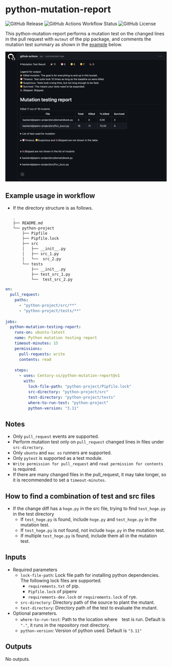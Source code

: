 # python-mutation-report
![GitHub Release](https://img.shields.io/github/v/release/Century-ss/python-mutation-report)
![GitHub Actions Workflow Status](https://img.shields.io/github/actions/workflow/status/Century-ss/python-mutation-report/ubuntu-and-macos-unit-test.yml?branch=main&event=push&label=unit%20test)
![GitHub License](https://img.shields.io/github/license/Century-ss/python-mutation-report?color=blue)

This python-mutation-report performs a mutation test on the changed lines in the pull request with `mutmut` of the pip package, and comments the mutation test summary as shown in the [example](docs/sample_summary_comment.md) below.

<img src="docs/sample_summary_comment.png" width="700">

## Example usage in workflow
- If the directory structure is as follows.
  ```
  .
  ├── README.md
  └── python-project
      ├── Pipfile
      ├── Pipfile.lock
      ├── src
      │   ├── __init__.py
      │   ├── src_1.py
      │   └──  src_2.py
      └── tests
          ├── __init__.py
          ├── test_src_1.py
          └──  test_src_2.py
  ```

```yml
on:
  pull_request:
    paths:
      - "python-project/src/**"
      - "python-project/tests/**"

jobs:
  python-mutation-testing-report:
    runs-on: ubuntu-latest
    name: Python mutation testing report
    timeout-minutes: 15
    permissions:
      pull-requests: write
      contents: read

    steps:
      - uses: Century-ss/python-mutation-report@v1
        with:
          lock-file-path: "python-project/Pipfile.lock"
          src-directory: "python-project/src"
          test-directory: "python-project/tests"
          where-to-run-test: "python-project"
          python-version: "3.11"
```

## Notes
- Only `pull_request` events are supported.
- Perform mutation test only on `pull_request` changed lines in files under `src-directory`.
- Only `ubuntu` and `mac os` runners are supported.
- Only `pytest` is supported as a test module.
- `Write permission for pull_request` and `read permission for contents` is required.
- If there are many changed files in the pull_request, it may take longer, so it is recommended to set a `timeout-minutes`.

## How to find a combination of test and src files
- If the change diff has a `hoge.py` in the src file, trying to find `test_hoge.py` in the test directory
  - If `test_hoge.py` is found, include `hoge.py` and `test_hoge.py` in the mutation test.
  - If `test_hoge.py` is not found, not include `hoge.py` in the mutation test.
  - If multiple `test_hoge.py` is found, include them all in the mutation test.

## Inputs
- Required parameters
  - `lock-file-path`: Lock file path for installing python dependencies. The following lock files are supported.
    - `requirements.txt` of pip.
    - `Pipfile.lock` of pipenv
    - `requirements-dev.lock` or `requirements.lock` of rye.
  - `src-directory`: Directory path of the source to plant the mutant.
  - `test-directory`: Directory path of the test to evaluate the mutant.
- Optional parameters.
  - `where-to-run-test`: Path to the location where　test is run. Default is `"."`, it runs in the repository root directory.
  - `python-version`: Version of python used. Default is `"3.11"`

## Outputs
No outputs.
